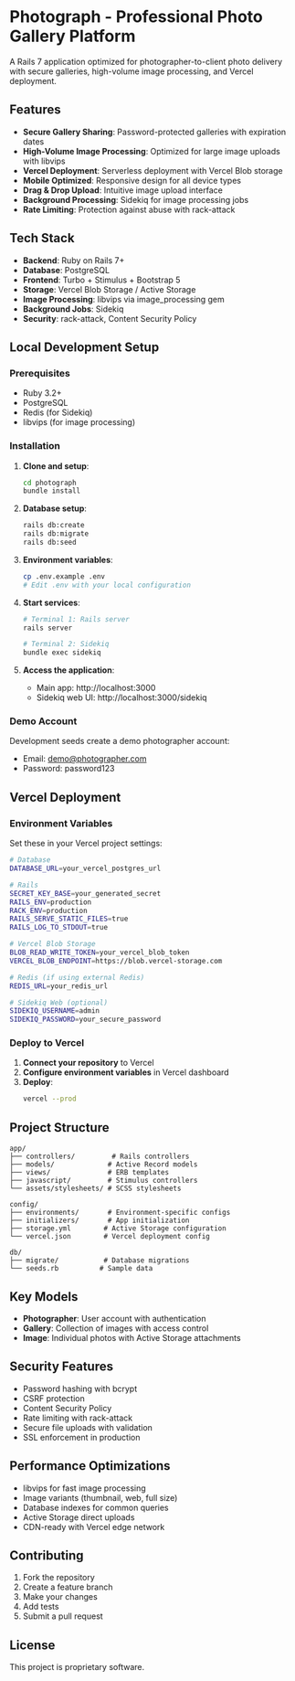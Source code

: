 # Photograph - Professional Photo Gallery Platform

A Rails 7 application optimized for photographer-to-client photo delivery with secure galleries, high-volume image processing, and Vercel deployment.

## Features

- **Secure Gallery Sharing**: Password-protected galleries with expiration dates
- **High-Volume Image Processing**: Optimized for large image uploads with libvips
- **Vercel Deployment**: Serverless deployment with Vercel Blob storage
- **Mobile Optimized**: Responsive design for all device types
- **Drag & Drop Upload**: Intuitive image upload interface
- **Background Processing**: Sidekiq for image processing jobs
- **Rate Limiting**: Protection against abuse with rack-attack

## Tech Stack

- **Backend**: Ruby on Rails 7+
- **Database**: PostgreSQL
- **Frontend**: Turbo + Stimulus + Bootstrap 5
- **Storage**: Vercel Blob Storage / Active Storage
- **Image Processing**: libvips via image_processing gem
- **Background Jobs**: Sidekiq
- **Security**: rack-attack, Content Security Policy

## Local Development Setup

### Prerequisites

- Ruby 3.2+
- PostgreSQL
- Redis (for Sidekiq)
- libvips (for image processing)

### Installation

1. **Clone and setup**:
   ```bash
   cd photograph
   bundle install
   ```

2. **Database setup**:
   ```bash
   rails db:create
   rails db:migrate
   rails db:seed
   ```

3. **Environment variables**:
   ```bash
   cp .env.example .env
   # Edit .env with your local configuration
   ```

4. **Start services**:
   ```bash
   # Terminal 1: Rails server
   rails server
   
   # Terminal 2: Sidekiq
   bundle exec sidekiq
   ```

5. **Access the application**:
   - Main app: http://localhost:3000
   - Sidekiq web UI: http://localhost:3000/sidekiq

### Demo Account

Development seeds create a demo photographer account:
- Email: demo@photographer.com
- Password: password123

## Vercel Deployment

### Environment Variables

Set these in your Vercel project settings:

```bash
# Database
DATABASE_URL=your_vercel_postgres_url

# Rails
SECRET_KEY_BASE=your_generated_secret
RAILS_ENV=production
RACK_ENV=production
RAILS_SERVE_STATIC_FILES=true
RAILS_LOG_TO_STDOUT=true

# Vercel Blob Storage
BLOB_READ_WRITE_TOKEN=your_vercel_blob_token
VERCEL_BLOB_ENDPOINT=https://blob.vercel-storage.com

# Redis (if using external Redis)
REDIS_URL=your_redis_url

# Sidekiq Web (optional)
SIDEKIQ_USERNAME=admin
SIDEKIQ_PASSWORD=your_secure_password
```

### Deploy to Vercel

1. **Connect your repository** to Vercel
2. **Configure environment variables** in Vercel dashboard
3. **Deploy**:
   ```bash
   vercel --prod
   ```

## Project Structure

```
app/
├── controllers/         # Rails controllers
├── models/             # Active Record models
├── views/              # ERB templates
├── javascript/         # Stimulus controllers
└── assets/stylesheets/ # SCSS stylesheets

config/
├── environments/       # Environment-specific configs
├── initializers/       # App initialization
├── storage.yml        # Active Storage configuration
└── vercel.json        # Vercel deployment config

db/
├── migrate/           # Database migrations
└── seeds.rb          # Sample data
```

## Key Models

- **Photographer**: User account with authentication
- **Gallery**: Collection of images with access control
- **Image**: Individual photos with Active Storage attachments

## Security Features

- Password hashing with bcrypt
- CSRF protection
- Content Security Policy
- Rate limiting with rack-attack
- Secure file uploads with validation
- SSL enforcement in production

## Performance Optimizations

- libvips for fast image processing
- Image variants (thumbnail, web, full size)
- Database indexes for common queries
- Active Storage direct uploads
- CDN-ready with Vercel edge network

## Contributing

1. Fork the repository
2. Create a feature branch
3. Make your changes
4. Add tests
5. Submit a pull request

## License

This project is proprietary software.